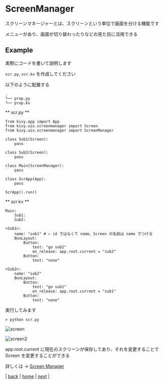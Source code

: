 # ScreenManager
スクリーンマネージャーとは、スクリーンという単位で画面を分ける機能です

メニューがあり、画面が切り替わったりなどの見た目に活用できる

## Example
実際にコードを書いて説明します

```scr.py```, ```scr.kv``` を作成してください

以下のように配置する
```
.
└── prop.py
└── prop.kv
```

** scr.py **
```
from kivy.app import App
from kivy.uix.screenmanager import Screen
from kivy.uix.screenmanager import ScreenManager

class Sub1(Screen):
    pass

class Sub2(Screen):
    pass

class Main(ScreenManager):
    pass

class ScrApp(App):
    pass

ScrApp().run()
```

** scr.kv **
```
Main:
    Sub1:
    Sub2:

<Sub1>:
    name: "sub1" # ← id ではなくて name、Screen の名前は name でつける
    BoxLayout:            
        Button:
            text: "go sub2"
            on_release: app.root.current = "sub2"
        Button:
            text: "none"

<Sub2>:
    name: "sub2"
    BoxLayout:        
        Button:
            text: "go sub1"
            on_release: app.root.current = "sub1"
        Button:
            text: "none"
```

実行してみます
```
> python scr.py
```

![screen](/documents/00_image/screen.png)

![screen2](/documents/00_image/screen2.png)

app.root.current に現在のスクリーンが保存してあり、それを変更することで Screen を変更することができる

詳しくは → [Screen Manager](https://kivy.org/doc/stable/api-kivy.uix.screenmanager.html)

|
[back](/documents/07_settings)
|
[home](https://github.com/shingenpy/kivy_workshop)
|
[next](/documents/09_createsampleapp)
|